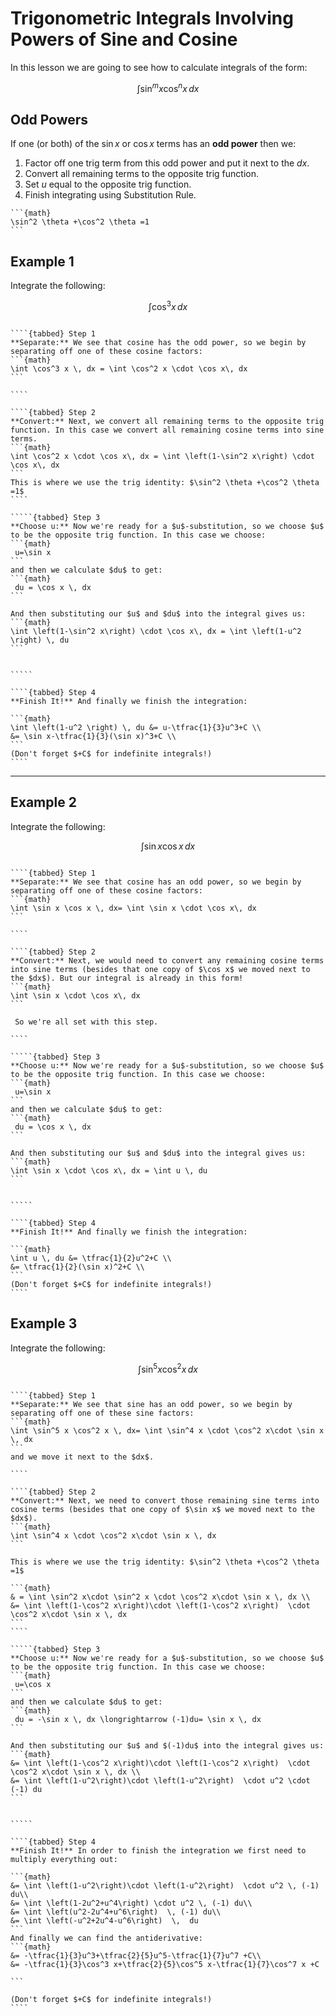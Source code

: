 # Trigonometric Integrals Involving Powers of Sine and Cosine

In this lesson we are going to see how to calculate integrals of the form:

$$
\int \sin^m x \cos^n x \, dx
$$


## Odd Powers

If one (or both) of the $\sin x$ or $\cos x$ terms has an **odd power** then we:

1. Factor off one trig term from this odd power and put it next to the $dx$.
2. Convert all remaining terms to the opposite trig function.
3. Set $u$ equal to the opposite trig function.
4. Finish integrating using Substitution Rule.


````{admonition} Trigonometric Identity
```{math}
\sin^2 \theta +\cos^2 \theta =1
```
````






## Example 1
Integrate the following:

$$
\int \cos^3 x \, dx
$$

``````{dropdown} Solution (Click to see the steps.)

````{tabbed} Step 1
**Separate:** We see that cosine has the odd power, so we begin by separating off one of these cosine factors:
```{math}
\int \cos^3 x \, dx = \int \cos^2 x \cdot \cos x\, dx
```

````

````{tabbed} Step 2
**Convert:** Next, we convert all remaining terms to the opposite trig function. In this case we convert all remaining cosine terms into sine terms.
```{math}
\int \cos^2 x \cdot \cos x\, dx = \int \left(1-\sin^2 x\right) \cdot \cos x\, dx 
```
This is where we use the trig identity: $\sin^2 \theta +\cos^2 \theta =1$
````

`````{tabbed} Step 3
**Choose u:** Now we're ready for a $u$-substitution, so we choose $u$ to be the opposite trig function. In this case we choose: 
```{math}
 u=\sin x
```
and then we calculate $du$ to get:
```{math}
 du = \cos x \, dx
```

And then substituting our $u$ and $du$ into the integral gives us:
```{math}
\int \left(1-\sin^2 x\right) \cdot \cos x\, dx = \int \left(1-u^2 \right) \, du
```


`````

````{tabbed} Step 4
**Finish It!** And finally we finish the integration:

```{math}
\int \left(1-u^2 \right) \, du &= u-\tfrac{1}{3}u^3+C \\
&= \sin x-\tfrac{1}{3}(\sin x)^3+C \\
```
(Don't forget $+C$ for indefinite integrals!)
````
``````



---


## Example 2
Integrate the following:

$$
\int \sin x \cos x \, dx
$$


``````{dropdown} Solution (Click to see the steps.)

````{tabbed} Step 1
**Separate:** We see that cosine has an odd power, so we begin by separating off one of these cosine factors:
```{math}
\int \sin x \cos x \, dx= \int \sin x \cdot \cos x\, dx
```

````

````{tabbed} Step 2
**Convert:** Next, we would need to convert any remaining cosine terms into sine terms (besides that one copy of $\cos x$ we moved next to the $dx$). But our integral is already in this form!
```{math}
\int \sin x \cdot \cos x\, dx
```

 So we're all set with this step.

````

`````{tabbed} Step 3
**Choose u:** Now we're ready for a $u$-substitution, so we choose $u$ to be the opposite trig function. In this case we choose: 
```{math}
 u=\sin x
```
and then we calculate $du$ to get:
```{math}
 du = \cos x \, dx
```

And then substituting our $u$ and $du$ into the integral gives us:
```{math}
\int \sin x \cdot \cos x\, dx = \int u \, du
```


`````

````{tabbed} Step 4
**Finish It!** And finally we finish the integration:

```{math}
\int u \, du &= \tfrac{1}{2}u^2+C \\
&= \tfrac{1}{2}(\sin x)^2+C \\
```
(Don't forget $+C$ for indefinite integrals!)
````
``````


## Example 3
Integrate the following:

$$
\int \sin^5 x \cos^2 x \, dx
$$

``````{dropdown} Solution (Click to see the steps.)

````{tabbed} Step 1
**Separate:** We see that sine has an odd power, so we begin by separating off one of these sine factors:
```{math}
\int \sin^5 x \cos^2 x \, dx= \int \sin^4 x \cdot \cos^2 x\cdot \sin x \, dx
```
and we move it next to the $dx$.

````

````{tabbed} Step 2
**Convert:** Next, we need to convert those remaining sine terms into cosine terms (besides that one copy of $\sin x$ we moved next to the $dx$). 
```{math}
\int \sin^4 x \cdot \cos^2 x\cdot \sin x \, dx
```

This is where we use the trig identity: $\sin^2 \theta +\cos^2 \theta =1$

```{math}
& = \int \sin^2 x\cdot \sin^2 x \cdot \cos^2 x\cdot \sin x \, dx \\
&= \int \left(1-\cos^2 x\right)\cdot \left(1-\cos^2 x\right)  \cdot \cos^2 x\cdot \sin x \, dx 
```
````

`````{tabbed} Step 3
**Choose u:** Now we're ready for a $u$-substitution, so we choose $u$ to be the opposite trig function. In this case we choose: 
```{math}
 u=\cos x
```
and then we calculate $du$ to get:
```{math}
 du = -\sin x \, dx \longrightarrow (-1)du= \sin x \, dx
```

And then substituting our $u$ and $(-1)du$ into the integral gives us:
```{math}
&= \int \left(1-\cos^2 x\right)\cdot \left(1-\cos^2 x\right)  \cdot \cos^2 x\cdot \sin x \, dx \\
&= \int \left(1-u^2\right)\cdot \left(1-u^2\right)  \cdot u^2 \cdot (-1) du
```


`````

````{tabbed} Step 4
**Finish It!** In order to finish the integration we first need to multiply everything out:

```{math}
&= \int \left(1-u^2\right)\cdot \left(1-u^2\right)  \cdot u^2 \, (-1) du\\
&= \int \left(1-2u^2+u^4\right) \cdot u^2 \, (-1) du\\
&= \int \left(u^2-2u^4+u^6\right)  \, (-1) du\\
&= \int \left(-u^2+2u^4-u^6\right)  \,  du
```
And finally we can find the antiderivative:
```{math}
&= -\tfrac{1}{3}u^3+\tfrac{2}{5}u^5-\tfrac{1}{7}u^7 +C\\
&= -\tfrac{1}{3}\cos^3 x+\tfrac{2}{5}\cos^5 x-\tfrac{1}{7}\cos^7 x +C

```

(Don't forget $+C$ for indefinite integrals!)
````
``````

